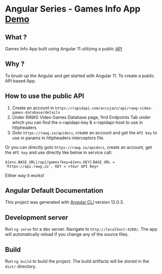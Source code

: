 # Angular Series - Games Info App [Demo](https://jonesxavi-game-info-angular.netlify.app/Game-Info-Angular/)


## What ?

Games Info App built using Angular 11 utilizing a public [API](https://rawg.io/apidocs)

## Why ?

To brush up the Angular and get started with Angular 11. To create a public API based App.

## How to use the public API

1. Create an account in `https://rapidapi.com/accujazz/api/rawg-video-games-database/details`
2. Under RAWG Video Games Database page, find Endpoints Tab under which you can find the x-rapidapi-key & x-rapidapi-host to use in httpheaders
3. Goto `https://rawg.io/apidocs`, create an account and get the `API key` to use in params in httpheaders interceptors file.

Or you can directly goto `https://rawg.io/apidocs`, create an account, get the `API key` and use directly like below in service call:

`${env.BASE_URL}/api/games?key=${env.KEY}`
`BASE_URL = 'https://api.rawg.io', KEY = <Your API Key>`

Either way it works!


## Angular Default Documentation

This project was generated with [Angular CLI](https://github.com/angular/angular-cli) version 12.0.3.

## Development server

Run `ng serve` for a dev server. Navigate to `http://localhost:4200/`. The app will automatically reload if you change any of the source files.

## Build

Run `ng build` to build the project. The build artifacts will be stored in the `dist/` directory.

